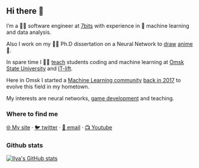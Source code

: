 ## Hi there 👋

I’m a 👨‍💻 software engineer at [7bits](https://7bits.it/) with experience in 🤖 machine learning and data analysis. 

Also I work on my 👨‍🎓 Ph.D dissertation on a Neural Network to [draw](https://t.me/mlglitchart) [anime](http://nijigenka.7bits.it/) 🌸. 

In spare time I 🧙‍♂️ [teach](https://senior-sigan.net/fcs-programming-in-cpp) students coding and machine learning at [Omsk State University](https://omsu.ru/) and [IT-lift](http://itlift.1der.link/).

Here in Omsk I started a [Machine Learning community](https://vk.com/mlomsk) [back in 2017](https://vk.com/wall-141957789_2) to evolve this field in my hometown.

My interests are neural networks, [game development](https://catinthedark.itch.io/) and teaching.

### Where to find me

[🌐 My site](https://senior-sigan.net) · [🐦  twitter](https://twitter.com/senior_sigan) · [💌  email](mailto:ilya.siganov@gmail.com) · [📺  Youtube](https://www.youtube.com/channel/UCz5d8og-QZdxBk-_-bI-93g)

### Github stats

[![Ilya's GitHub stats](https://github-readme-stats.vercel.app/api?username=senior-sigan&show_icons=true&theme=tokyonight)](https://github.com/anuraghazra/github-readme-stats)
